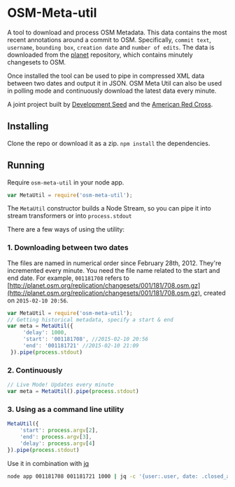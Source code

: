 # OSM-Meta-util

A tool to download and process OSM Metadata. This data contains the most recent annotations around a commit to OSM. Specifically, `commit text`, `username`, `bounding box`, `creation date` and `number of edits`. The data is downloaded from the [planet](http://planet.osm.org/replication/changesets/) repository, which contains minutely changesets to OSM.

Once installed the tool can be used to pipe in compressed XML data between two dates and output it in JSON. OSM Meta Util can also be used in polling mode and continuously download the latest data every minute.

A joint project built by [Development Seed](https://github.com/developmentseed) and the [American Red Cross](https://github.com/americanredcross).

## Installing

Clone the repo or download it as a zip. `npm install` the dependencies.

## Running

Require `osm-meta-util` in your node app.

```javascript
var MetaUtil = require('osm-meta-util');
```

The `MetaUtil` constructor builds a Node Stream, so you can pipe it into stream transformers or into `process.stdout`

There are a few ways of using the utility:

### 1. Downloading between two dates

The files are named in numerical order since February 28th, 2012. They're incremented every minute. You need the file name related to the start and end date. For example, `001181708` refers to [http://planet.osm.org/replication/changesets/001/181/708.osm.gz](http://planet.osm.org/replication/changesets/001/181/708.osm.gz), created on `2015-02-10 20:56`.

```javascript
var MetaUtil = require('osm-meta-util');
// Getting historical metadata, specify a start & end
var meta = MetaUtil({
     'delay': 1000,
     'start': '001181708', //2015-02-10 20:56
     'end': '001181721' //2015-02-10 21:09
 }).pipe(process.stdout)
```

### 2. Continuously

```javascript
// Live Mode! Updates every minute
var meta = MetaUtil().pipe(process.stdout)
```

### 3. Using as a command line utility

```javascript
MetaUtil({
    'start': process.argv[2],
    'end': process.argv[3],
    'delay': process.argv[4]
}).pipe(process.stdout)
```

Use it in combination with [jq](https://stedolan.github.io/jq/)

```sh
node app 001181708 001181721 1000 | jq -c '{user:.user, date: .closed_at}'
```
